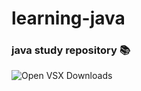 # learning-java
### java study repository :books:
<img alt="Open VSX Downloads" src="https://github.com/fsilva1984/learning-java/blob/main/img/java_logo_icon_168609.png/open-vsx/dt/:namespace/21">

